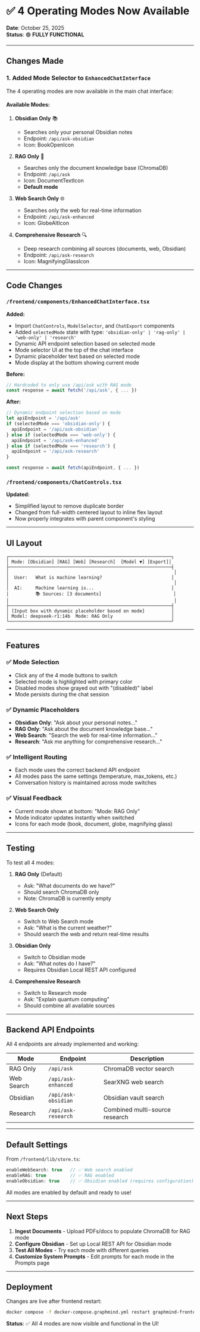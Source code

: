 # ✅ 4 Operating Modes Now Available

**Date**: October 25, 2025  
**Status**: 🟢 **FULLY FUNCTIONAL**

---

## Changes Made

### 1. Added Mode Selector to `EnhancedChatInterface`
The 4 operating modes are now available in the main chat interface:

#### Available Modes:
1. **Obsidian Only** 📚
   - Searches only your personal Obsidian notes
   - Endpoint: `/api/ask-obsidian`
   - Icon: BookOpenIcon

2. **RAG Only** 📄
   - Searches only the document knowledge base (ChromaDB)
   - Endpoint: `/api/ask`
   - Icon: DocumentTextIcon
   - **Default mode**

3. **Web Search Only** 🌐
   - Searches only the web for real-time information
   - Endpoint: `/api/ask-enhanced`
   - Icon: GlobeAltIcon

4. **Comprehensive Research** 🔍
   - Deep research combining all sources (documents, web, Obsidian)
   - Endpoint: `/api/ask-research`
   - Icon: MagnifyingGlassIcon

---

## Code Changes

### `/frontend/components/EnhancedChatInterface.tsx`
**Added:**
- Import `ChatControls`, `ModelSelector`, and `ChatExport` components
- Added `selectedMode` state with type: `'obsidian-only' | 'rag-only' | 'web-only' | 'research'`
- Dynamic API endpoint selection based on selected mode
- Mode selector UI at the top of the chat interface
- Dynamic placeholder text based on selected mode
- Mode display at the bottom showing current mode

**Before:**
```typescript
// Hardcoded to only use /api/ask with RAG mode
const response = await fetch('/api/ask', { ... })
```

**After:**
```typescript
// Dynamic endpoint selection based on mode
let apiEndpoint = '/api/ask'
if (selectedMode === 'obsidian-only') {
  apiEndpoint = '/api/ask-obsidian'
} else if (selectedMode === 'web-only') {
  apiEndpoint = '/api/ask-enhanced'
} else if (selectedMode === 'research') {
  apiEndpoint = '/api/ask-research'
}

const response = await fetch(apiEndpoint, { ... })
```

### `/frontend/components/ChatControls.tsx`
**Updated:**
- Simplified layout to remove duplicate border
- Changed from full-width centered layout to inline flex layout
- Now properly integrates with parent component's styling

---

## UI Layout

```
┌─────────────────────────────────────────────────────────────┐
│ Mode: [Obsidian] [RAG] [Web] [Research]  [Model ▼] [Export]│
├─────────────────────────────────────────────────────────────┤
│                                                              │
│  User:   What is machine learning?                          │
│                                                              │
│  AI:     Machine learning is...                             │
│          📚 Sources: [3 documents]                           │
│                                                              │
├─────────────────────────────────────────────────────────────┤
│ [Input box with dynamic placeholder based on mode]          │
│ Model: deepseek-r1:14b  Mode: RAG Only                      │
└─────────────────────────────────────────────────────────────┘
```

---

## Features

### ✅ Mode Selection
- Click any of the 4 mode buttons to switch
- Selected mode is highlighted with primary color
- Disabled modes show grayed out with "(disabled)" label
- Mode persists during the chat session

### ✅ Dynamic Placeholders
- **Obsidian Only**: "Ask about your personal notes..."
- **RAG Only**: "Ask about the document knowledge base..."
- **Web Search**: "Search the web for real-time information..."
- **Research**: "Ask me anything for comprehensive research..."

### ✅ Intelligent Routing
- Each mode uses the correct backend API endpoint
- All modes pass the same settings (temperature, max_tokens, etc.)
- Conversation history is maintained across mode switches

### ✅ Visual Feedback
- Current mode shown at bottom: "Mode: RAG Only"
- Mode indicator updates instantly when switched
- Icons for each mode (book, document, globe, magnifying glass)

---

## Testing

To test all 4 modes:

1. **RAG Only** (Default)
   - Ask: "What documents do we have?"
   - Should search ChromaDB only
   - Note: ChromaDB is currently empty

2. **Web Search Only**
   - Switch to Web Search mode
   - Ask: "What is the current weather?"
   - Should search the web and return real-time results

3. **Obsidian Only**
   - Switch to Obsidian mode
   - Ask: "What notes do I have?"
   - Requires Obsidian Local REST API configured

4. **Comprehensive Research**
   - Switch to Research mode
   - Ask: "Explain quantum computing"
   - Should combine all available sources

---

## Backend API Endpoints

All 4 endpoints are already implemented and working:

| Mode | Endpoint | Description |
|------|----------|-------------|
| RAG Only | `/api/ask` | ChromaDB vector search |
| Web Search | `/api/ask-enhanced` | SearXNG web search |
| Obsidian | `/api/ask-obsidian` | Obsidian vault search |
| Research | `/api/ask-research` | Combined multi-source research |

---

## Default Settings

From `/frontend/lib/store.ts`:
```typescript
enableWebSearch: true   // ✅ Web search enabled
enableRAG: true         // ✅ RAG enabled
enableObsidian: true    // ✅ Obsidian enabled (requires configuration)
```

All modes are enabled by default and ready to use!

---

## Next Steps

1. **Ingest Documents** - Upload PDFs/docs to populate ChromaDB for RAG mode
2. **Configure Obsidian** - Set up Local REST API for Obsidian mode
3. **Test All Modes** - Try each mode with different queries
4. **Customize System Prompts** - Edit prompts for each mode in the Prompts page

---

## Deployment

Changes are live after frontend restart:
```bash
docker compose -f docker-compose.graphmind.yml restart graphmind-frontend
```

**Status**: ✅ All 4 modes are now visible and functional in the UI!

